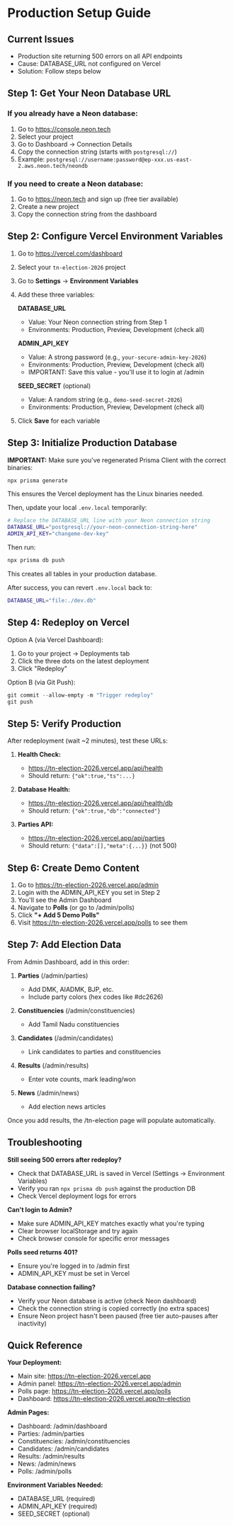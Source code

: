 # Production Setup Guide

## Current Issues
- Production site returning 500 errors on all API endpoints
- Cause: DATABASE_URL not configured on Vercel
- Solution: Follow steps below

## Step 1: Get Your Neon Database URL

### If you already have a Neon database:
1. Go to https://console.neon.tech
2. Select your project
3. Go to Dashboard → Connection Details
4. Copy the connection string (starts with `postgresql://`)
5. Example: `postgresql://username:password@ep-xxx.us-east-2.aws.neon.tech/neondb`

### If you need to create a Neon database:
1. Go to https://neon.tech and sign up (free tier available)
2. Create a new project
3. Copy the connection string from the dashboard

## Step 2: Configure Vercel Environment Variables

1. Go to https://vercel.com/dashboard
2. Select your `tn-election-2026` project
3. Go to **Settings** → **Environment Variables**
4. Add these three variables:

   **DATABASE_URL**
   - Value: Your Neon connection string from Step 1
   - Environments: Production, Preview, Development (check all)

   **ADMIN_API_KEY**
   - Value: A strong password (e.g., `your-secure-admin-key-2026`)
   - Environments: Production, Preview, Development (check all)
   - IMPORTANT: Save this value - you'll use it to login at /admin

   **SEED_SECRET** (optional)
   - Value: A random string (e.g., `demo-seed-secret-2026`)
   - Environments: Production, Preview, Development (check all)

5. Click **Save** for each variable

## Step 3: Initialize Production Database

**IMPORTANT:** Make sure you've regenerated Prisma Client with the correct binaries:

```powershell
npx prisma generate
```

This ensures the Vercel deployment has the Linux binaries needed.

Then, update your local `.env.local` temporarily:

```bash
# Replace the DATABASE_URL line with your Neon connection string
DATABASE_URL="postgresql://your-neon-connection-string-here"
ADMIN_API_KEY="changeme-dev-key"
```

Then run:
```powershell
npx prisma db push
```

This creates all tables in your production database.

After success, you can revert `.env.local` back to:
```bash
DATABASE_URL="file:./dev.db"
```

## Step 4: Redeploy on Vercel

Option A (via Vercel Dashboard):
1. Go to your project → Deployments tab
2. Click the three dots on the latest deployment
3. Click "Redeploy"

Option B (via Git Push):
```powershell
git commit --allow-empty -m "Trigger redeploy"
git push
```

## Step 5: Verify Production

After redeployment (wait ~2 minutes), test these URLs:

1. **Health Check:**
   - https://tn-election-2026.vercel.app/api/health
   - Should return: `{"ok":true,"ts":...}`

2. **Database Health:**
   - https://tn-election-2026.vercel.app/api/health/db
   - Should return: `{"ok":true,"db":"connected"}`

3. **Parties API:**
   - https://tn-election-2026.vercel.app/api/parties
   - Should return: `{"data":[],"meta":{...}}` (not 500)

## Step 6: Create Demo Content

1. Go to https://tn-election-2026.vercel.app/admin
2. Login with the ADMIN_API_KEY you set in Step 2
3. You'll see the Admin Dashboard
4. Navigate to **Polls** (or go to /admin/polls)
5. Click **"+ Add 5 Demo Polls"**
6. Visit https://tn-election-2026.vercel.app/polls to see them

## Step 7: Add Election Data

From Admin Dashboard, add in this order:

1. **Parties** (/admin/parties)
   - Add DMK, AIADMK, BJP, etc.
   - Include party colors (hex codes like #dc2626)

2. **Constituencies** (/admin/constituencies)
   - Add Tamil Nadu constituencies

3. **Candidates** (/admin/candidates)
   - Link candidates to parties and constituencies

4. **Results** (/admin/results)
   - Enter vote counts, mark leading/won

5. **News** (/admin/news)
   - Add election news articles

Once you add results, the /tn-election page will populate automatically.

## Troubleshooting

**Still seeing 500 errors after redeploy?**
- Check that DATABASE_URL is saved in Vercel (Settings → Environment Variables)
- Verify you ran `npx prisma db push` against the production DB
- Check Vercel deployment logs for errors

**Can't login to Admin?**
- Make sure ADMIN_API_KEY matches exactly what you're typing
- Clear browser localStorage and try again
- Check browser console for specific error messages

**Polls seed returns 401?**
- Ensure you're logged in to /admin first
- ADMIN_API_KEY must be set in Vercel

**Database connection failing?**
- Verify your Neon database is active (check Neon dashboard)
- Check the connection string is copied correctly (no extra spaces)
- Ensure Neon project hasn't been paused (free tier auto-pauses after inactivity)

## Quick Reference

**Your Deployment:**
- Main site: https://tn-election-2026.vercel.app
- Admin panel: https://tn-election-2026.vercel.app/admin
- Polls page: https://tn-election-2026.vercel.app/polls
- Dashboard: https://tn-election-2026.vercel.app/tn-election

**Admin Pages:**
- Dashboard: /admin/dashboard
- Parties: /admin/parties
- Constituencies: /admin/constituencies
- Candidates: /admin/candidates
- Results: /admin/results
- News: /admin/news
- Polls: /admin/polls

**Environment Variables Needed:**
- DATABASE_URL (required)
- ADMIN_API_KEY (required)
- SEED_SECRET (optional)
